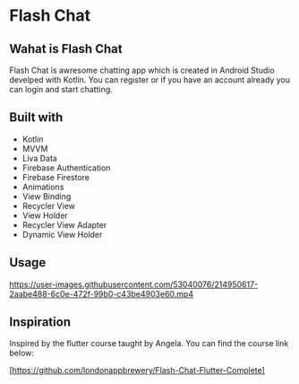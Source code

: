 # Flash Chat

## Wahat is Flash Chat

Flash Chat is awresome chatting app which is created in Android Studio develped with Kotlin. You can register or if you have an account already you can login and start chatting. 



## Built with

- Kotlin
- MVVM
- Liva Data
- Firebase Authentication
- Firebase Firestore
- Animations
- View Binding
- Recycler View
- View Holder
- Recycler View Adapter
- Dynamic View Holder



## Usage



https://user-images.githubusercontent.com/53040076/214950617-2aabe488-6c0e-472f-99b0-c43be4903e60.mp4






## Inspiration

Inspired by the flutter course taught by Angela.
You can find the course link below:

[https://github.com/londonappbrewery/Flash-Chat-Flutter-Complete]



